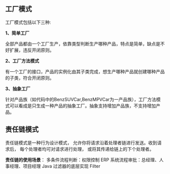 ## 工厂模式
工厂模式包括以下三种:

**1、简单工厂**

全部产品都由一个工厂生产，依靠类型判断生产哪种产品，特点是简单，缺点是不好扩展，违反开闭原则。

**2、工厂方法模式**

有一个工厂的接口，产品的实例化由其子类完成，想生产哪种产品就创建哪种产品的子类，符合开闭原则。

**3、抽象工厂**

针对产品族（如代码中的BenzSUVCar,BenzMPVCar为一产品族），工厂方法模式可以看成是只生成一种产品的抽象工厂。抽象支持增加产品族，不支持增加产品。


## 责任链模式
责任链模式是一种行为设计模式， 允许你将请求沿着处理者链进行发送。收到请求后， 每个处理者均可对请求进行处理， 或将其传递给链上的下个处理者。

**责任链的使用场景**：
多条件流程判断：权限控制
ERP 系统流程审批：总经理、人事经理、项目经理
Java 过滤器的底层实现 Filter
